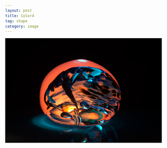 ```yaml
---
layout: post
title: Color4
tag: shape
category: image
---
```


![Alternate Text](images/web_paperweight_5.jpg)